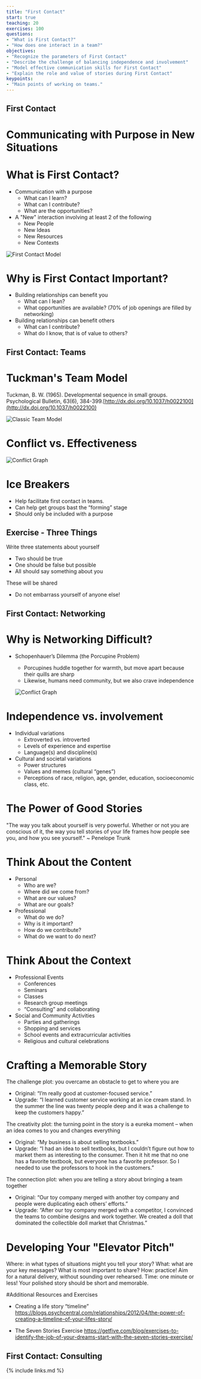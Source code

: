 ```yaml
---
title: "First Contact"
start: true
teaching: 20
exercises: 100
questions:
- "What is First Contact?"
- "How does one interact in a team?"
objectives:
- "Recognize the parameters of First Contact"
- "Describe the challenge of balancing independence and involvement"
- "Model effective communication skills for First Contact"
- "Explain the role and value of stories during First Contact"
keypoints:
- "Main points of working on teams."
---
```

## First Contact
# Communicating with Purpose in New Situations

# What is First Contact?
- Communication with a purpose
  - What can I learn?
  - What can I contribute?
  - What are the opportunities?
- A "New" interaction involving at least 2 of the following
  - New People
  - New Ideas
  - New Resources
  - New Contexts

![First Contact Model](../fig/first_contact.PNG)

# Why is First Contact Important?
- Building relationships can benefit you
  - What can I lean?
  - What opportunities are available? (70% of job openings are filled  by networking)
- Building relationships can benefit others
  - What can I contribute?
  - What do I know, that is of value to others?

## First Contact: Teams

# Tuckman's Team Model
Tuckman, B. W. (1965). Developmental sequence in small groups. Psychological Bulletin, 63(6), 384-399.[http://dx.doi.org/10.1037/h0022100](http://dx.doi.org/10.1037/h0022100)

![Classic Team Model](//nguyentj.github.io/CyberAmbassadors-CMS/fig/team_work.png)

# Conflict vs. Effectiveness
![Conflict Graph](//nguyentj.github.io/CyberAmbassadors-CMS/fig/Conflict.PNG)

# Ice Breakers
- Help facilitate first contact in teams.
- Can help get groups bast the “forming” stage
- Should only be included with a purpose

## Exercise - Three Things
Write three statements about yourself
- Two should be true
- One should be false but possible
- All should say something about you

These will be shared
- Do not embarrass yourself of anyone else!

## First Contact: Networking

# Why is Networking Difficult?
- Schopenhauer’s Dilemma (the Porcupine Problem)
  - Porcupines huddle together for warmth, but move apart because their quills are sharp
  - Likewise, humans need community, but we also crave independence

  ![Conflict Graph](//nguyentj.github.io/CyberAmbassadors-CMS/fig/network.PNG)

# Independence vs. involvement
- Individual variations
  - Extroverted vs. introverted
  - Levels of experience and expertise
  - Language(s) and discipline(s)
- Cultural and societal variations
  - Power structures
  - Values and memes (cultural “genes”)
  - Perceptions of race, religion, age, gender, education, socioeconomic class, etc.

# The Power of Good Stories
"The way you talk about yourself is very powerful.
Whether or not you are conscious of it,
the way you tell stories of your life frames how people see you, and how you see yourself." ~ Penelope Trunk

# Think About the Content
- Personal
  - Who are we?
  - Where did we come from?
  - What are our values?
  - What are our goals?
- Professional
  - What do we do?
  - Why is it important?
  - How do we contribute?
  - What do we want to do next?

# Think About the Context
- Professional Events
  - Conferences
  - Seminars
  - Classes
  - Research group meetings
  - “Consulting” and collaborating
- Social and Community Activities
  - Parties and gatherings
  - Shopping and services
  - School events and extracurricular activities
  - Religious and cultural celebrations

# Crafting a Memorable Story
The challenge plot: you overcame an obstacle to get to where you are
- Original: “I’m really good at customer-focused service.”
- Upgrade: “I learned customer service working at an ice cream stand. In the summer the line was twenty people deep and it was a challenge to keep the customers happy.”

The creativity plot: the turning point in the story is a eureka moment – when an idea comes to you and changes everything
- Original: “My business is about selling textbooks.”
- Upgrade: “I had an idea to sell textbooks, but I couldn’t figure out how to market them as interesting to the consumer. Then it hit me that no one has a favorite textbook, but everyone has a favorite professor. So I needed to use the professors to hook in the customers.”

The connection plot: when you are telling a story about bringing a team together
- Original: “Our toy company merged with another toy company and people were duplicating each others’ efforts.”
- Upgrade: “After our toy company merged with a competitor, I convinced the teams to combine designs and work together. We created a doll that dominated the collectible doll market that Christmas.”

# Developing Your "Elevator Pitch"
Where: in what types of situations might you tell your story?
What: what are your key messages? What is most important to share?
How: practice! Aim for a natural delivery, without sounding over rehearsed.
Time: one minute or less! Your polished story should be short and memorable.

#Additional Resources and Exercises
- Creating a life story “timeline”
https://blogs.psychcentral.com/relationships/2012/04/the-power-of-creating-a-timeline-of-your-lifes-story/

- The Seven Stories Exercise
https://getfive.com/blog/exercises-to-identify-the-job-of-your-dreams-start-with-the-seven-stories-exercise/

## First Contact: Consulting





{% include links.md %}
